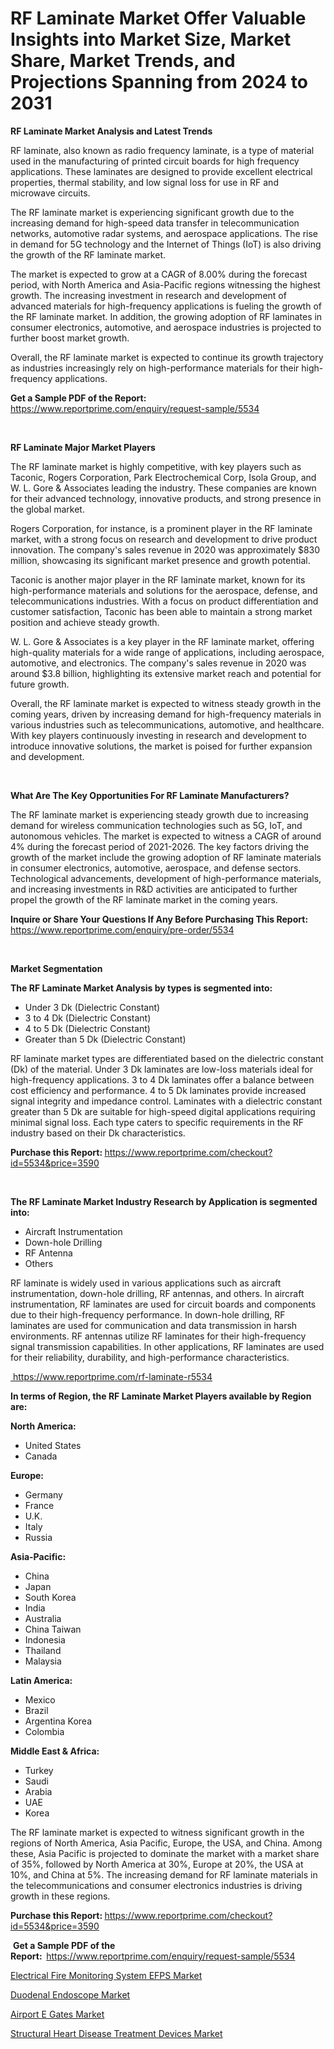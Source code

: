 <p><h1>RF Laminate Market Offer Valuable Insights into Market Size, Market Share, Market Trends, and Projections Spanning from 2024 to 2031</h1></p><p><strong>RF Laminate Market Analysis and Latest Trends</strong></p>
<p><p>RF laminate, also known as radio frequency laminate, is a type of material used in the manufacturing of printed circuit boards for high frequency applications. These laminates are designed to provide excellent electrical properties, thermal stability, and low signal loss for use in RF and microwave circuits.</p><p>The RF laminate market is experiencing significant growth due to the increasing demand for high-speed data transfer in telecommunication networks, automotive radar systems, and aerospace applications. The rise in demand for 5G technology and the Internet of Things (IoT) is also driving the growth of the RF laminate market.</p><p>The market is expected to grow at a CAGR of 8.00% during the forecast period, with North America and Asia-Pacific regions witnessing the highest growth. The increasing investment in research and development of advanced materials for high-frequency applications is fueling the growth of the RF laminate market. In addition, the growing adoption of RF laminates in consumer electronics, automotive, and aerospace industries is projected to further boost market growth.</p><p>Overall, the RF laminate market is expected to continue its growth trajectory as industries increasingly rely on high-performance materials for their high-frequency applications.</p></p>
<p><strong>Get a Sample PDF of the Report:&nbsp;</strong> <a href="https://www.reportprime.com/enquiry/request-sample/5534">https://www.reportprime.com/enquiry/request-sample/5534</a></p>
<p>&nbsp;</p>
<p><strong>RF Laminate Major Market Players</strong></p>
<p><p>The RF laminate market is highly competitive, with key players such as Taconic, Rogers Corporation, Park Electrochemical Corp, Isola Group, and W. L. Gore & Associates leading the industry. These companies are known for their advanced technology, innovative products, and strong presence in the global market.</p><p>Rogers Corporation, for instance, is a prominent player in the RF laminate market, with a strong focus on research and development to drive product innovation. The company's sales revenue in 2020 was approximately $830 million, showcasing its significant market presence and growth potential.</p><p>Taconic is another major player in the RF laminate market, known for its high-performance materials and solutions for the aerospace, defense, and telecommunications industries. With a focus on product differentiation and customer satisfaction, Taconic has been able to maintain a strong market position and achieve steady growth.</p><p>W. L. Gore & Associates is a key player in the RF laminate market, offering high-quality materials for a wide range of applications, including aerospace, automotive, and electronics. The company's sales revenue in 2020 was around $3.8 billion, highlighting its extensive market reach and potential for future growth.</p><p>Overall, the RF laminate market is expected to witness steady growth in the coming years, driven by increasing demand for high-frequency materials in various industries such as telecommunications, automotive, and healthcare. With key players continuously investing in research and development to introduce innovative solutions, the market is poised for further expansion and development.</p></p>
<p>&nbsp;</p>
<p><strong>What Are The Key Opportunities For RF Laminate Manufacturers?</strong></p>
<p><p>The RF laminate market is experiencing steady growth due to increasing demand for wireless communication technologies such as 5G, IoT, and autonomous vehicles. The market is expected to witness a CAGR of around 4% during the forecast period of 2021-2026. The key factors driving the growth of the market include the growing adoption of RF laminate materials in consumer electronics, automotive, aerospace, and defense sectors. Technological advancements, development of high-performance materials, and increasing investments in R&D activities are anticipated to further propel the growth of the RF laminate market in the coming years.</p></p>
<p><strong>Inquire or Share Your Questions If Any Before Purchasing This Report:</strong> <a href="https://www.reportprime.com/enquiry/pre-order/5534">https://www.reportprime.com/enquiry/pre-order/5534</a></p>
<p>&nbsp;</p>
<p><strong>Market Segmentation</strong></p>
<p><strong>The RF Laminate Market Analysis by types is segmented into:</strong></p>
<p><ul><li>Under 3 Dk (Dielectric Constant)</li><li>3 to 4 Dk (Dielectric Constant)</li><li>4 to 5 Dk (Dielectric Constant)</li><li>Greater than 5 Dk (Dielectric Constant)</li></ul></p>
<p><p>RF laminate market types are differentiated based on the dielectric constant (Dk) of the material. Under 3 Dk laminates are low-loss materials ideal for high-frequency applications. 3 to 4 Dk laminates offer a balance between cost efficiency and performance. 4 to 5 Dk laminates provide increased signal integrity and impedance control. Laminates with a dielectric constant greater than 5 Dk are suitable for high-speed digital applications requiring minimal signal loss. Each type caters to specific requirements in the RF industry based on their Dk characteristics.</p></p>
<p><strong>Purchase this Report:&nbsp;</strong><a href="https://www.reportprime.com/checkout?id=5534&price=3590">https://www.reportprime.com/checkout?id=5534&price=3590</a></p>
<p>&nbsp;</p>
<p><strong>The RF Laminate Market Industry Research by Application is segmented into:</strong></p>
<p><ul><li>Aircraft Instrumentation</li><li>Down-hole Drilling</li><li>RF Antenna</li><li>Others</li></ul></p>
<p><p>RF laminate is widely used in various applications such as aircraft instrumentation, down-hole drilling, RF antennas, and others. In aircraft instrumentation, RF laminates are used for circuit boards and components due to their high-frequency performance. In down-hole drilling, RF laminates are used for communication and data transmission in harsh environments. RF antennas utilize RF laminates for their high-frequency signal transmission capabilities. In other applications, RF laminates are used for their reliability, durability, and high-performance characteristics.</p></p>
<p><a href="https://www.reportprime.com/rf-laminate-r5534">&nbsp;https://www.reportprime.com/rf-laminate-r5534</a></p>
<p><strong>In terms of Region, the RF Laminate Market Players available by Region are:</strong></p>
<p>
    <p> <strong> North America: </strong>
        <ul>
            <li>United States</li>
            <li>Canada</li>
        </ul>
        </p> 
    <p> <strong> Europe: </strong>
        <ul>
            <li>Germany</li>
            <li>France</li>
            <li>U.K.</li>
            <li>Italy</li>
            <li>Russia</li>
        </ul>
        </p> 
    <p> <strong> Asia-Pacific: </strong>
        <ul>
            <li>China</li>
            <li>Japan</li>
            <li>South Korea</li>
            <li>India</li>
            <li>Australia</li>
            <li>China Taiwan</li>
            <li>Indonesia</li>
            <li>Thailand</li>
            <li>Malaysia</li>
        </ul>
        </p> 
    <p> <strong> Latin America: </strong>
        <ul>
            <li>Mexico</li>
            <li>Brazil</li>
            <li>Argentina Korea</li>
            <li>Colombia</li>
        </ul>
        </p> 
    <p> <strong> Middle East & Africa: </strong>
        <ul>
            <li>Turkey</li>
            <li>Saudi</li>
            <li>Arabia</li>
            <li>UAE</li>
            <li>Korea</li>
        </ul>
    </p>
    </p>
<p><p>The RF laminate market is expected to witness significant growth in the regions of North America, Asia Pacific, Europe, the USA, and China. Among these, Asia Pacific is projected to dominate the market with a market share of 35%, followed by North America at 30%, Europe at 20%, the USA at 10%, and China at 5%. The increasing demand for RF laminate materials in the telecommunications and consumer electronics industries is driving growth in these regions.</p></p>
<p><strong>Purchase this Report: </strong><a href="https://www.reportprime.com/checkout?id=5534&price=3590">https://www.reportprime.com/checkout?id=5534&price=3590</a></p>
<p>&nbsp;<strong>Get a Sample PDF of the Report:&nbsp;&nbsp;</strong><a href="https://www.reportprime.com/enquiry/request-sample/5534">https://www.reportprime.com/enquiry/request-sample/5534</a></p>
<p><strong></strong></p>
<p><p><a href="https://github.com/nigngrjl95/Market-Research-Report-List-1/blob/main/electrical-fire-monitoring-system-efps-market.md">Electrical Fire Monitoring System EFPS Market</a></p><p><a href="https://issuu.com/reportprime-2/docs/duodenal-endoscope-market-size-2030.pptx">Duodenal Endoscope Market</a></p><p><a href="https://github.com/sarohimweaach77/Market-Research-Report-List-1/blob/main/airport-e-gates-market.md">Airport E Gates Market</a></p><p><a href="https://issuu.com/reportprime-2/docs/structural-heart-disease-treatment-devices-market-">Structural Heart Disease Treatment Devices Market</a></p></p>